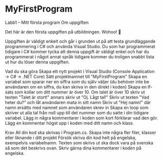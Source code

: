 # MyFirstProgram

Labb1 – Mitt första program
Om uppgiften

Det här är den första uppgiften på utbildningen. Wohoo! 🥳

Uppgiften är väldigt enkelt och går i grunden ut på att testa grundläggande programmering i C# och använda Visual Studio. Du som har programmerat tidigare i C# kommer tycka att denna uppgift är väldigt enkel och har du programmerat i något annat språk tidigare kommer du troligen snabbt lista ut hur du löser denna uppgiften.

Vad du ska göra
Skapa ett nytt projekt i Visual Studio (Console Application → C# → .NET Core)
Sätt projektnamnet till "MyFirstProgram"
Skapa en variabel som sparar ner en siffra som du själv väljer (du behöver inte be användaren om en siffra, du kan skriva in den direkt i koden)
Skapa en If-sats som kollar om ditt nummer är över 10.
Om talet är över 10 skriv ut texten "Talet är stort!" annars skriv ut "Oj. Lågt tal!"
Skriv ut texten "Vad heter du?" och låt användaren mata in sitt namn
Skriv ut "Hej namn!" där namn ersätts med namnet som användaren skrev in
Skapa en loop som skriver ut alla tal från noll upp till det nummer som du satte i din tidigare variabel.
Lägg in några kommentarer i koden som kort förklarar vad den gör.
Lägg en kommentar högst upp i koden med ditt namn och klass.

Krav
All din kod ska skrivas i Program.cs. Skapa inte några fler filer, klasser eller liknande i ditt projekt
Försök skriva din kod helt på engelska, exempelvis variabelnamn. Texten som skrivs ut ska dock vara på svenska så som det beskrivs ovan.
Skriv gärna dina kommentarer i koden på engelska.
